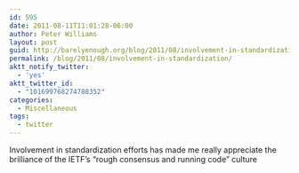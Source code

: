 ```yaml
---
id: 595
date: 2011-08-11T11:01:28-06:00
author: Peter Williams
layout: post
guid: http://barelyenough.org/blog/2011/08/involvement-in-standardization/
permalink: /blog/2011/08/involvement-in-standardization/
aktt_notify_twitter:
  - 'yes'
aktt_twitter_id:
  - "101699768274788352"
categories:
  - Miscellaneous
tags:
  - twitter
---
```

Involvement in standardization efforts has made me really appreciate the brilliance of the IETF&#8217;s &#8220;rough consensus and running code&#8221; culture